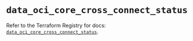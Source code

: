 # `data_oci_core_cross_connect_status`

Refer to the Terraform Registry for docs: [`data_oci_core_cross_connect_status`](https://registry.terraform.io/providers/hashicorp/oci/7.19.0/docs/data-sources/core_cross_connect_status).
